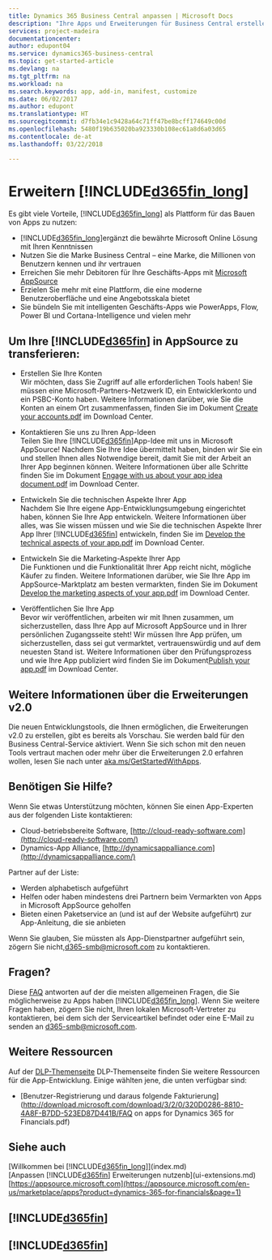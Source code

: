 ```yaml
---
title: Dynamics 365 Business Central anpassen | Microsoft Docs
description: "Ihre Apps und Erweiterungen für Business Central erstellen, anzeigen und fördern"
services: project-madeira
documentationcenter: 
author: edupont04
ms.service: dynamics365-business-central
ms.topic: get-started-article
ms.devlang: na
ms.tgt_pltfrm: na
ms.workload: na
ms.search.keywords: app, add-in, manifest, customize
ms.date: 06/02/2017
ms.author: edupont
ms.translationtype: HT
ms.sourcegitcommit: d7fb34e1c9428a64c71ff47be8bcff174649c00d
ms.openlocfilehash: 5480f19b635020ba923330b108ec61a8d6a03d65
ms.contentlocale: de-at
ms.lasthandoff: 03/22/2018

---
```

# <a name="extending-included365finlongincludesd365finlongmdmd"></a>Erweitern [!INCLUDE[d365fin_long](includes/d365fin_long_md.md)]
Es gibt viele Vorteile, [!INCLUDE[d365fin_long](includes/d365fin_long_md.md)] als Plattform für das Bauen von Apps zu nutzen:

* [!INCLUDE[d365fin_long](includes/d365fin_long_md.md)]ergänzt die bewährte Microsoft Online Lösung mit Ihren Kenntnissen  
* Nutzen Sie die Marke Business Central – eine Marke, die Millionen von Benutzern kennen und ihr vertrauen  
* Erreichen Sie mehr Debitoren für Ihre Geschäfts-Apps mit [Microsoft AppSource](https://appsource.microsoft.com/)  
* Erzielen Sie mehr mit eine Plattform, die eine moderne Benutzeroberfläche und eine Angebotsskala bietet  
* Sie bündeln Sie mit intelligenten Geschäfts-Apps wie PowerApps, Flow, Power BI und Cortana-Intelligence und vielen mehr  

## <a name="to-bring-your-included365finincludesd365finmdmd-app-into-appsource"></a>Um Ihre [!INCLUDE[d365fin](includes/d365fin_md.md)] in AppSource zu transferieren:
+ Erstellen Sie Ihre Konten  
Wir möchten, dass Sie Zugriff auf alle erforderlichen Tools haben! Sie müssen eine Microsoft-Partners-Netzwerk ID, ein Entwicklerkonto und ein PSBC-Konto haben.
Weitere Informationen darüber, wie Sie die Konten an einem Ort zusammenfassen, finden Sie im Dokument [Create your accounts.pdf](https://go.microsoft.com/fwlink/?linkid=841514) im Download Center.

+ Kontaktieren Sie uns zu Ihren App-Ideen  
Teilen Sie Ihre [!INCLUDE[d365fin](includes/d365fin_md.md)]App-Idee mit uns in Microsoft AppSource! Nachdem Sie Ihre Idee übermittelt haben, binden wir Sie ein und stellen Ihnen alles Notwendige bereit, damit Sie mit der Arbeit an Ihrer App beginnen können.
Weitere Informationen über alle Schritte finden Sie im Dokument [Engage with us about your app idea document.pdf](https://go.microsoft.com/fwlink/?linkid=841515) im Download Center.

+ Entwickeln Sie die technischen Aspekte Ihrer App    
Nachdem Sie Ihre eigene App-Entwicklungsumgebung eingerichtet haben, können Sie Ihre App entwickeln.
Weitere Informationen über alles, was Sie wissen müssen und wie Sie die technischen Aspekte Ihrer App Ihrer [!INCLUDE[d365fin](includes/d365fin_md.md)] entwickeln, finden Sie im [Develop the technical aspects of your app.pdf](https://go.microsoft.com/fwlink/?linkid=841516) im Download Center.

+ Entwickeln Sie die Marketing-Aspekte Ihrer App  
Die Funktionen und die Funktionalität Ihrer App reicht nicht, mögliche Käufer zu finden. Weitere Informationen darüber, wie Sie Ihre App im AppSource-Marktplatz am besten vermarkten, finden Sie im Dokument [Develop the marketing aspects of your app.pdf](https://go.microsoft.com/fwlink/?linkid=841518) im Download Center.

+ Veröffentlichen Sie Ihre App  
Bevor wir veröffentlichen, arbeiten wir mit Ihnen zusammen, um sicherzustellen, dass Ihre App auf Microsoft AppSource und in Ihrer persönlichen Zugangsseite steht! Wir müssen Ihre App prüfen, um sicherzustellen, dass sei gut vermarktet, vertrauenswürdig und auf dem neuesten Stand ist.
Weitere Informationen über den Prüfungsprozess und wie Ihre App publiziert wird finden Sie im Dokument[Publish your app.pdf](https://go.microsoft.com/fwlink/?linkid=841517) im Download Center.

## <a name="learn-more-about-extensions-v20"></a>Weitere Informationen über die Erweiterungen v2.0
Die neuen Entwicklungstools, die Ihnen ermöglichen, die Erweiterungen v2.0 zu erstellen, gibt es bereits als Vorschau. Sie werden bald für den Business Central-Service aktiviert. Wenn Sie sich schon mit den neuen Tools vertraut machen oder mehr über die Erweiterungen 2.0 erfahren wollen, lesen Sie nach unter [aka.ms/GetStartedWithApps](http://aka.ms/GetStartedWithApps).  

## <a name="need-help"></a>Benötigen Sie Hilfe?
Wenn Sie etwas Unterstützung möchten, können Sie einen App-Experten aus der folgenden Liste kontaktieren:

* Cloud-betriebsbereite Software, [http://cloud-ready-software.com](http://cloud-ready-software.com/)  
* Dynamics-App Alliance, [http://dynamicsappalliance.com](http://dynamicsappalliance.com/)

Partner auf der Liste:

* Werden alphabetisch aufgeführt  
* Helfen oder haben mindestens drei Partnern beim Vermarkten von Apps in Microsoft AppSource geholfen  
* Bieten einen Paketservice an (und ist auf der Website aufgeführt) zur App-Anleitung, die sie anbieten  

Wenn Sie glauben, Sie müssten als App-Dienstpartner aufgeführt sein, zögern Sie nicht,[d365-smb@microsoft.com](mailto:d365-smb@microsoft.com) zu kontaktieren.

## <a name="questions"></a>Fragen?
Diese [FAQ](https://go.microsoft.com/fwlink/?linkid=841520) antworten auf der die meisten allgemeinen Fragen, die Sie möglicherweise zu Apps haben [!INCLUDE[d365fin_long](includes/d365fin_long_md.md)]. Wenn Sie weitere Fragen haben, zögern Sie nicht, Ihren lokalen Microsoft-Vertreter zu kontaktieren, bei dem sich der Serviceartikel befindet oder eine E-Mail zu senden an [d365-smb@microsoft.com](mailto:d365-smb@microsoft.com).

## <a name="further-resources"></a>Weitere Ressourcen
Auf der [DLP-Themenseite](https://mbspartner.microsoft.com/BFI/Topic/76) DLP-Themenseite finden Sie weitere Ressourcen für die App-Entwicklung. Einige wählten jene, die unten verfügbar sind:
-   [Benutzer-Registrierung und daraus folgende Fakturierung](http://download.microsoft.com/download/3/2/0/320D0286-8810-4A8F-B7DD-523ED87D441B/FAQ on apps for Dynamics 365 for Financials.pdf)



## <a name="see-also"></a>Siehe auch
[Willkommen bei [!INCLUDE[d365fin_long](includes/d365fin_long_md.md)]](index.md)  
[Anpassen [!INCLUDE[d365fin](includes/d365fin_md.md)] Erweiterungen nutzenb](ui-extensions.md)  
[https://appsource.microsoft.com](https://appsource.microsoft.com/en-us/marketplace/apps?product=dynamics-365-for-financials&page=1)  

## [!INCLUDE[d365fin](includes/free_trial_md.md)]  
## [!INCLUDE[d365fin](includes/training_link_md.md)]

